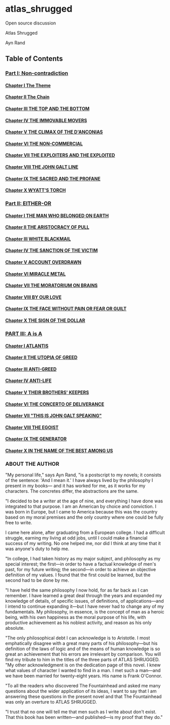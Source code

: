 # atlas_shrugged
Open source discussion

Atlas Shrugged

Ayn Rand

## Table of Contents

### [Part I: Non-contradiction](Part_I/README.md)

#### [Chapter I The Theme](Part_I/Chapter_01.md)

#### [Chapter II The Chain](Part_I/Chapter_02.md)

#### [Chapter III THE TOP AND THE BOTTOM](Part_I/Chapter_03.md)

#### [Chapter IV THE IMMOVABLE MOVERS](Part_I/Chapter_04.md)

#### [Chapter V THE CLIMAX OF THE D'ANCONIAS](Part_I/Chapter_05.md)

#### [Chapter VI THE NON-COMMERCIAL](Part_I/Chapter_06.md)

#### [Chapter VII THE EXPLOITERS AND THE EXPLOITED](Part_I/Chapter_07.md)

#### [Chapter VIII THE JOHN GALT LINE](Part_I/Chapter_08.md)

#### [Chapter IX THE SACRED AND THE PROFANE](Part_I/Chapter_09.md)

#### [Chapter X WYATT'S TORCH](Part_I/Chapter_10.md)

### [Part II: EITHER-OR](Part_II/README.md)

#### [Chapter I THE MAN WHO BELONGED ON EARTH](Part_II/Chapter_01.md)

#### [Chapter II THE ARISTOCRACY OF PULL](Part_II/Chapter_02.md)

#### [Chapter III WHITE BLACKMAIL](Part_II/Chapter_03.md)

#### [Chapter IV THE SANCTION OF THE VICTIM](Part_II/Chapter_04.md)

#### [Chapter V ACCOUNT OVERDRAWN]()

#### [Chapter VI MIRACLE METAL]()

#### [Chapter VII THE MORATORIUM ON BRAINS]()

#### [Chapter VIII BY OUR LOVE]()

#### [Chapter IX THE FACE WITHOUT PAIN OR FEAR OR GUILT]()

#### [Chapter X THE SIGN OF THE DOLLAR]()

### [PART III: A is A](Part_III/README.md)

#### [Chapter I ATLANTIS]()

#### [Chapter II THE UTOPIA OF GREED]()

#### [Chapter III ANTI-GREED]()

#### [Chapter IV ANTI-LIFE]()

#### [Chapter V THEIR BROTHERS' KEEPERS]()

#### [Chapter VI THE CONCERTO OF DELIVERANCE]()

#### [Chapter VII "THIS IS JOHN GALT SPEAKING"]()

#### [Chapter VIII THE EGOIST]()

#### [Chapter IX THE GENERATOR]()

#### [Chapter X IN THE NAME OF THE BEST AMONG US]()

### ABOUT THE AUTHOR
"My personal life," says Ayn Rand, "is a postscript to my novels; it consists of the sentence: 'And I mean
it.' I have always lived by the philosophy I present in my books— and it has worked for me, as it works
for my characters. The concretes differ, the abstractions are the same.

"I decided to be a writer at the age of nine, and everything I have done was integrated to that purpose. I
am an American by choice and conviction. I was born in Europe, but I came to America because this
was the country based on my moral premises and the only country where one could be fully free to write.

I came here alone, after graduating from a European college. I had a difficult struggle, earning my living at
odd jobs, until I could make a financial success of my writing. No one helped me, nor did I think at any
time that it was anyone's duty to help me.

"In college, I had taken history as my major subject, and philosophy as my special interest; the first—in
order to have a factual knowledge of men's past, for my future writing; the second—in order to achieve
an objective definition of my values. I found that the first could be learned, but the second had to be done
by me.

"I have held the same philosophy I now hold, for as far back as I can remember. I have learned a great
deal through the years and expanded my knowledge of details, of specific issues, of definitions, of
applications—and I intend to continue expanding it—but I have never had to change any of my
fundamentals. My philosophy, in essence, is the concept of man as a heroic being, with his own
happiness as the moral purpose of his life, with productive achievement as his noblest activity, and reason
as his only absolute.

"The only philosophical debt I can acknowledge is to Aristotle. I most emphatically disagree with a great
many parts of his philosophy—but his definition of the laws of logic and of the means of human
knowledge is so great an achievement that his errors are irrelevant by comparison. You will find my
tribute to him in the titles of the three parts of ATLAS SHRUGGED.
"My other acknowledgment is on the dedication page of this novel. I knew what values of character I
wanted to find in a man. I met such a man—and we have been married for twenty-eight years. His name
is Frank O'Connor.

"To all the readers who discovered The Fountainhead and asked me many questions about the wider
application of its ideas, I want to say that I am answering these questions in the present novel and that
The Fountainhead was only an overture to ATLAS SHRUGGED.

"I trust that no one will tell me that men such as I write about don't exist. That this book has been
written—and published—is my proof that they do."

